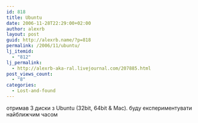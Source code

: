 ```yaml
---
id: 818
title: Ubuntu
date: 2006-11-28T22:29:00+02:00
author: alexrb
layout: post
guid: http://alexrb.name/?p=818
permalink: /2006/11/ubuntu/
lj_itemid:
  - "812"
lj_permalink:
  - http://alexrb-aka-ral.livejournal.com/207885.html
post_views_count:
  - "8"
categories:
  - Lost-and-found
---
```

отримав 3 диски з Ubuntu (32bit, 64bit & Mac). буду експериментувати найближчим часом